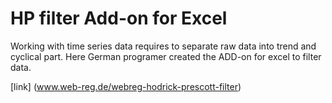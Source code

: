 # HP filter Add-on for Excel

Working with time series data requires to separate raw data into trend and cyclical part. 
Here German programer created the ADD-on for excel to filter data.

[link] (www.web-reg.de/webreg-hodrick-prescott-filter)

